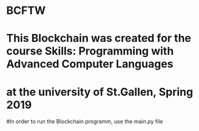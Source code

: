 # BCFTW
# This Blockchain was created for the course Skills: Programming with Advanced Computer Languages
# at the university of St.Gallen, Spring 2019

#In order to run the Blockchain programm, use the main.py file
